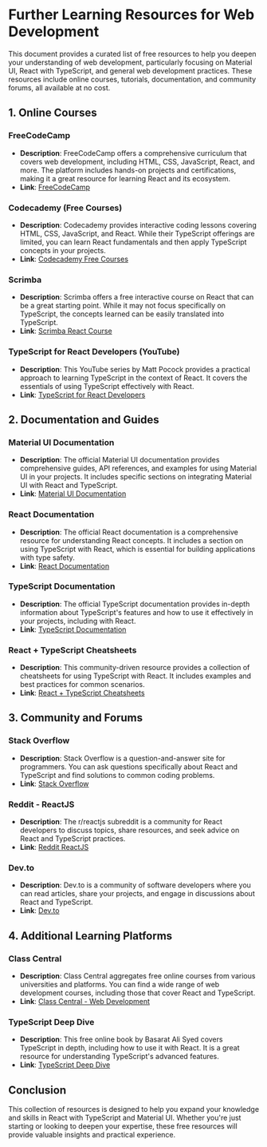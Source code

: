 # Further Learning Resources for Web Development

This document provides a curated list of free resources to help you deepen your understanding of web development, particularly focusing on Material UI, React with TypeScript, and general web development practices. These resources include online courses, tutorials, documentation, and community forums, all available at no cost.

## 1. Online Courses

### FreeCodeCamp

- **Description**: FreeCodeCamp offers a comprehensive curriculum that covers web development, including HTML, CSS, JavaScript, React, and more. The platform includes hands-on projects and certifications, making it a great resource for learning React and its ecosystem.
- **Link**: [FreeCodeCamp](https://www.freecodecamp.org/)

### Codecademy (Free Courses)

- **Description**: Codecademy provides interactive coding lessons covering HTML, CSS, JavaScript, and React. While their TypeScript offerings are limited, you can learn React fundamentals and then apply TypeScript concepts in your projects.
- **Link**: [Codecademy Free Courses](https://www.codecademy.com/catalog/subject/web-development)

### Scrimba

- **Description**: Scrimba offers a free interactive course on React that can be a great starting point. While it may not focus specifically on TypeScript, the concepts learned can be easily translated into TypeScript.
- **Link**: [Scrimba React Course](https://scrimba.com/learn/learnreact)

### TypeScript for React Developers (YouTube)

- **Description**: This YouTube series by Matt Pocock provides a practical approach to learning TypeScript in the context of React. It covers the essentials of using TypeScript effectively with React.
- **Link**: [TypeScript for React Developers](https://www.youtube.com/watch?v=Yz7c7e3W3xU)

## 2. Documentation and Guides

### Material UI Documentation

- **Description**: The official Material UI documentation provides comprehensive guides, API references, and examples for using Material UI in your projects. It includes specific sections on integrating Material UI with React and TypeScript.
- **Link**: [Material UI Documentation](https://mui.com/getting-started/installation/)

### React Documentation

- **Description**: The official React documentation is a comprehensive resource for understanding React concepts. It includes a section on using TypeScript with React, which is essential for building applications with type safety.
- **Link**: [React Documentation](https://reactjs.org/docs/getting-started.html)

### TypeScript Documentation

- **Description**: The official TypeScript documentation provides in-depth information about TypeScript's features and how to use it effectively in your projects, including with React.
- **Link**: [TypeScript Documentation](https://www.typescriptlang.org/docs/)

### React + TypeScript Cheatsheets

- **Description**: This community-driven resource provides a collection of cheatsheets for using TypeScript with React. It includes examples and best practices for common scenarios.
- **Link**: [React + TypeScript Cheatsheets](https://github.com/typescript-cheatsheets/react)

## 3. Community and Forums

### Stack Overflow

- **Description**: Stack Overflow is a question-and-answer site for programmers. You can ask questions specifically about React and TypeScript and find solutions to common coding problems.
- **Link**: [Stack Overflow](https://stackoverflow.com/)

### Reddit - ReactJS

- **Description**: The r/reactjs subreddit is a community for React developers to discuss topics, share resources, and seek advice on React and TypeScript practices.
- **Link**: [Reddit ReactJS](https://www.reddit.com/r/reactjs/)

### Dev.to

- **Description**: Dev.to is a community of software developers where you can read articles, share your projects, and engage in discussions about React and TypeScript.
- **Link**: [Dev.to](https://dev.to/)

## 4. Additional Learning Platforms

### Class Central

- **Description**: Class Central aggregates free online courses from various universities and platforms. You can find a wide range of web development courses, including those that cover React and TypeScript.
- **Link**: [Class Central - Web Development](https://www.classcentral.com/subject/web-development)

### TypeScript Deep Dive

- **Description**: This free online book by Basarat Ali Syed covers TypeScript in depth, including how to use it with React. It is a great resource for understanding TypeScript's advanced features.
- **Link**: [TypeScript Deep Dive](https://basarat.gitbook.io/typescript/)

## Conclusion

This collection of resources is designed to help you expand your knowledge and skills in React with TypeScript and Material UI. Whether you're just starting or looking to deepen your expertise, these free resources will provide valuable insights and practical experience.
